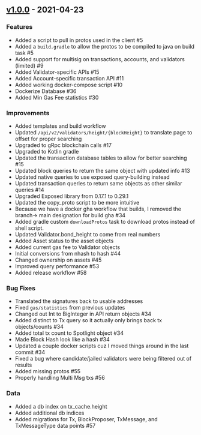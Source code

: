 ## [v1.0.0](https://github.com/provenance-io/explorer-service/releases/tag/vx.x.x) - 2021-04-23

### Features
* Added a script to pull in protos used in the client #5
* Added a `build.gradle` to allow the protos to be compiled to java on build task #5
* Added support for multisig on transactions, accounts, and validators (limited) #9
* Added Validator-specific APIs #15
* Added Account-specific transaction API #11
* Added working docker-compose script #10
* Dockerize Database #36
* Added Min Gas Fee statistics #30

### Improvements
* Added templates and build workflow
* Updated `/api/v2/validators/height/{blockHeight}` to translate page to offset for proper searching
* Upgraded to gRpc blockchain calls #17
* Upgraded to Kotlin gradle
* Updated the transaction database tables to allow for better searching #15
* Updated block queries to return the same object with updated info #13
* Updated native queries to use exposed query-building instead
* Updated transaction queries to return same objects as other similar queries #14
* Upgraded Exposed library from 0.17.1 to 0.29.1
* Updated the copy_proto script to be more intuitive
* Because we have a docker gha workflow that builds, I removed the branch-> main designation for build gha #34
* Added gradle custom `downloadProtos` task to download protos instead of shell script. 
* Updated Validator.bond_height to come from real numbers
* Added Asset status to the asset objects 
* Added current gas fee to Validator objects
* Initial conversions from nhash to hash #44
* Changed ownership on assets #45
* Improved query performance #53
* Added release workflow #58

### Bug Fixes
* Translated the signatures back to usable addresses
* Fixed `gas/statistics` from previous updates
* Changed out Int to BigInteger in API return objects #34
* Added distinct to Tx query so it actually only brings back tx objects/counts #34
* Added total tx count to Spotlight object #34
* Made Block Hash look like a hash #34
* Updated a couple docker scripts cuz I moved things around in the last commit #34
* Fixed a bug where candidate/jailed validators were being filtered out of results
* Added missing protos #55
* Properly handling Multi Msg txs #56

### Data
* Added a db index on tx_cache.height
* Added additional db indices
* Added migrations for Tx, BlockProposer, TxMessage, and TxMessageType data points #57


